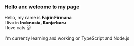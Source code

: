 ### Hello and welcome to my page!
Hello, my name is **Fajrin Firmana**
<br/>I live in **Indonesia, Banjarbaru** 
<br/>I love cats 🐱
<br/>
<br/>I'm currently learning and working on TypeScript and Node.js
